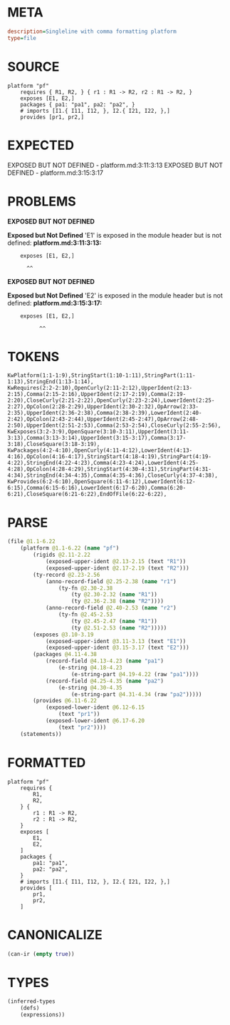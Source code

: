 # META
~~~ini
description=Singleline with comma formatting platform
type=file
~~~
# SOURCE
~~~roc
platform "pf"
	requires { R1, R2, } { r1 : R1 -> R2, r2 : R1 -> R2, }
	exposes [E1, E2,]
	packages { pa1: "pa1", pa2: "pa2", }
	# imports [I1.{ I11, I12, }, I2.{ I21, I22, },]
	provides [pr1, pr2,]
~~~
# EXPECTED
EXPOSED BUT NOT DEFINED - platform.md:3:11:3:13
EXPOSED BUT NOT DEFINED - platform.md:3:15:3:17
# PROBLEMS
**EXPOSED BUT NOT DEFINED**

**Exposed but Not Defined**
'E1' is exposed in the module header but is not defined:
**platform.md:3:11:3:13:**
```roc
	exposes [E1, E2,]
```
          ^^


**EXPOSED BUT NOT DEFINED**

**Exposed but Not Defined**
'E2' is exposed in the module header but is not defined:
**platform.md:3:15:3:17:**
```roc
	exposes [E1, E2,]
```
              ^^


# TOKENS
~~~zig
KwPlatform(1:1-1:9),StringStart(1:10-1:11),StringPart(1:11-1:13),StringEnd(1:13-1:14),
KwRequires(2:2-2:10),OpenCurly(2:11-2:12),UpperIdent(2:13-2:15),Comma(2:15-2:16),UpperIdent(2:17-2:19),Comma(2:19-2:20),CloseCurly(2:21-2:22),OpenCurly(2:23-2:24),LowerIdent(2:25-2:27),OpColon(2:28-2:29),UpperIdent(2:30-2:32),OpArrow(2:33-2:35),UpperIdent(2:36-2:38),Comma(2:38-2:39),LowerIdent(2:40-2:42),OpColon(2:43-2:44),UpperIdent(2:45-2:47),OpArrow(2:48-2:50),UpperIdent(2:51-2:53),Comma(2:53-2:54),CloseCurly(2:55-2:56),
KwExposes(3:2-3:9),OpenSquare(3:10-3:11),UpperIdent(3:11-3:13),Comma(3:13-3:14),UpperIdent(3:15-3:17),Comma(3:17-3:18),CloseSquare(3:18-3:19),
KwPackages(4:2-4:10),OpenCurly(4:11-4:12),LowerIdent(4:13-4:16),OpColon(4:16-4:17),StringStart(4:18-4:19),StringPart(4:19-4:22),StringEnd(4:22-4:23),Comma(4:23-4:24),LowerIdent(4:25-4:28),OpColon(4:28-4:29),StringStart(4:30-4:31),StringPart(4:31-4:34),StringEnd(4:34-4:35),Comma(4:35-4:36),CloseCurly(4:37-4:38),
KwProvides(6:2-6:10),OpenSquare(6:11-6:12),LowerIdent(6:12-6:15),Comma(6:15-6:16),LowerIdent(6:17-6:20),Comma(6:20-6:21),CloseSquare(6:21-6:22),EndOfFile(6:22-6:22),
~~~
# PARSE
~~~clojure
(file @1.1-6.22
	(platform @1.1-6.22 (name "pf")
		(rigids @2.11-2.22
			(exposed-upper-ident @2.13-2.15 (text "R1"))
			(exposed-upper-ident @2.17-2.19 (text "R2")))
		(ty-record @2.23-2.56
			(anno-record-field @2.25-2.38 (name "r1")
				(ty-fn @2.30-2.38
					(ty @2.30-2.32 (name "R1"))
					(ty @2.36-2.38 (name "R2"))))
			(anno-record-field @2.40-2.53 (name "r2")
				(ty-fn @2.45-2.53
					(ty @2.45-2.47 (name "R1"))
					(ty @2.51-2.53 (name "R2")))))
		(exposes @3.10-3.19
			(exposed-upper-ident @3.11-3.13 (text "E1"))
			(exposed-upper-ident @3.15-3.17 (text "E2")))
		(packages @4.11-4.38
			(record-field @4.13-4.23 (name "pa1")
				(e-string @4.18-4.23
					(e-string-part @4.19-4.22 (raw "pa1"))))
			(record-field @4.25-4.35 (name "pa2")
				(e-string @4.30-4.35
					(e-string-part @4.31-4.34 (raw "pa2")))))
		(provides @6.11-6.22
			(exposed-lower-ident @6.12-6.15
				(text "pr1"))
			(exposed-lower-ident @6.17-6.20
				(text "pr2"))))
	(statements))
~~~
# FORMATTED
~~~roc
platform "pf"
	requires {
		R1,
		R2,
	} {
		r1 : R1 -> R2,
		r2 : R1 -> R2,
	}
	exposes [
		E1,
		E2,
	]
	packages {
		pa1: "pa1",
		pa2: "pa2",
	}
	# imports [I1.{ I11, I12, }, I2.{ I21, I22, },]
	provides [
		pr1,
		pr2,
	]
~~~
# CANONICALIZE
~~~clojure
(can-ir (empty true))
~~~
# TYPES
~~~clojure
(inferred-types
	(defs)
	(expressions))
~~~

